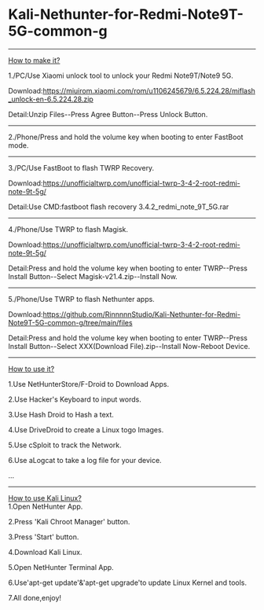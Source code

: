 # Kali-Nethunter-for-Redmi-Note9T-5G-common-g  

***

<u>How to make it?</u>  

1./PC/Use Xiaomi unlock tool to unlock your Redmi Note9T/Note9 5G.  

Download:https://miuirom.xiaomi.com/rom/u1106245679/6.5.224.28/miflash_unlock-en-6.5.224.28.zip  

Detail:Unzip Files--Press Agree Button--Press Unlock Button.  

***

2./Phone/Press and hold the volume key when booting to enter FastBoot mode.  

***

3./PC/Use FastBoot to flash TWRP Recovery.  

Download:https://unofficialtwrp.com/unofficial-twrp-3-4-2-root-redmi-note-9t-5g/  

Detail:Use CMD:fastboot flash recovery 3.4.2_redmi_note_9T_5G.rar  

***

4./Phone/Use TWRP to flash Magisk.  

Download:https://unofficialtwrp.com/unofficial-twrp-3-4-2-root-redmi-note-9t-5g/  

Detail:Press and hold the volume key when booting to enter TWRP--Press Install Button--Select Magisk-v21.4.zip--Install Now.  

***

5./Phone/Use TWRP to flash Nethunter apps.

Download:https://github.com/RinnnnnStudio/Kali-Nethunter-for-Redmi-Note9T-5G-common-g/tree/main/files  

Detail:Press and hold the volume key when booting to enter TWRP--Press Install Button--Select XXX(Download File).zip--Install Now-Reboot Device.  

***

<u>How to use it?</u>  

1.Use NetHunterStore/F-Droid to Download Apps.  

2.Use Hacker's Keyboard to input words.  

3.Use Hash Droid to Hash a text.  

4.Use DriveDroid to create a Linux togo Images.  

5.Use cSploit to track the Network.  

6.Use aLogcat to take a log file for your device.  

...  

***

<u>How to use Kali Linux?</u>  
1.Open NetHunter App.  

2.Press 'Kali Chroot Manager' button.  

3.Press 'Start' button.  

4.Download Kali Linux.  

5.Open NetHunter Terminal App.  

6.Use'apt-get update'&'apt-get upgrade'to update Linux Kernel and tools.  

7.All done,enjoy!
